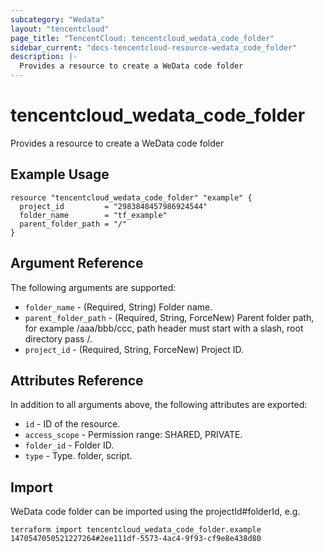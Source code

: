 ```yaml
---
subcategory: "Wedata"
layout: "tencentcloud"
page_title: "TencentCloud: tencentcloud_wedata_code_folder"
sidebar_current: "docs-tencentcloud-resource-wedata_code_folder"
description: |-
  Provides a resource to create a WeData code folder
---
```


# tencentcloud_wedata_code_folder

Provides a resource to create a WeData code folder

## Example Usage

```hcl
resource "tencentcloud_wedata_code_folder" "example" {
  project_id         = "2983848457986924544"
  folder_name        = "tf_example"
  parent_folder_path = "/"
}
```

## Argument Reference

The following arguments are supported:

* `folder_name` - (Required, String) Folder name.
* `parent_folder_path` - (Required, String, ForceNew) Parent folder path, for example /aaa/bbb/ccc, path header must start with a slash, root directory pass /.
* `project_id` - (Required, String, ForceNew) Project ID.

## Attributes Reference

In addition to all arguments above, the following attributes are exported:

* `id` - ID of the resource.
* `access_scope` - Permission range: SHARED, PRIVATE.
* `folder_id` - Folder ID.
* `type` - Type. folder, script.


## Import

WeData code folder can be imported using the projectId#folderId, e.g.

```
terraform import tencentcloud_wedata_code_folder.example 1470547050521227264#2ee111df-5573-4ac4-9f93-cf9e8e438d80
```

